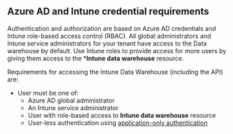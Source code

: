 <!-- This include is part of the Intune Data Warehouse documentation. -->

## Azure AD and Intune credential requirements

Authentication and authorization are based on Azure AD credentials and Intune role-based access control (RBAC). All global administrators and Intune service administrators for your tenant have access to the Data warehouse by default. Use Intune roles to provide access for more users by giving them access to the ***Intune data warehouse** resource.

Requirements for accessing the Intune Data Warehouse (including the API) are:

  -  User must be one of:
      -  Azure AD global administrator
      -  An Intune service administrator
      -  User with role-based access to **Intune data warehouse** resource
      -  User-less authentication using [application-only authentication](../data-warehouse-app-only-auth.md) 